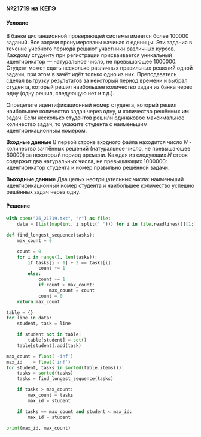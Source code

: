 ### №21719 на КЕГЭ

#### Условие

В банке дистанционной проверяющей системы имеется более $100 000$ заданий. Все задачи пронумерованы начиная с единицы. Эти задания в течение учебного периода решают участники различных курсов. Каждому студенту при регистрации присваивается уникальный идентификатор — натуральное число, не превышающее $1 000 000$.  Студент может сдать несколько различных правильных решений одной задачи, при этом в зачёт идёт только одно из них.
Преподаватель сделал выгрузку результатов за некоторый период времени и выбрал студента, который решил наибольшее количество задач из банка через одну (одну решил, следующую нет и т.д.).

Определите идентификационный номер студента, который решил наибольшее количество задач через одну, и количество решённых им задач. Если несколько студентов решили одинаковое максимальное количество задач, то укажите студента с наименьшим идентификационным номером.

**Входные данные**
В первой строке входного файла находится число $N$ - количество зачтённых решений (натуральное число, не превышающее $60 000$) за некоторый период времени. Каждая из следующих $N$ строк содержит два натуральных числа, не превышающих $1 000 000$: идентификатор студента и номер правильно решённой задачи.

**Выходные данные**
Два целых неотрицательных числа: наименьший идентификационный номер студента и наибольшее количество успешно решённых задач через одну.

#### Решение
```python
with open("26_21719.txt", "r") as file:
    data = [list(map(int, i.split(' '))) for i in file.readlines()][1:]

def find_longest_sequence(tasks):
    max_count = 0

    count = 0
    for i in range(1, len(tasks)):
        if tasks[i - 1] + 2 == tasks[i]:
            count += 1
        else:
            count += 1 
            if count > max_count:
                max_count = count
            count = 0
    return max_count

table = {}
for line in data:
    student, task = line 

    if student not in table:
        table[student] = set()
    table[student].add(task)

max_count = float('-inf')
max_id    = float('inf')
for student, tasks in sorted(table.items()):
    tasks = sorted(tasks)
    tasks = find_longest_sequence(tasks)

    if tasks > max_count:
        max_count = tasks
        max_id = student

    if tasks == max_count and student < max_id:
        max_id = student

print(max_id, max_count)
```